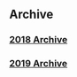 ## Archive 

### [2018 Archive](https://github.com/Eunseo-Lee/Computer-Journey/tree/master/CTF%20Writeup/2018)
### [2019 Archive](https://github.com/Eunseo-Lee/Computer-Journey/tree/master/CTF%20Writeup/2019)
